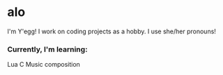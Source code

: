# alo

I'm Y'egg! I work on coding projects as a hobby.
I use she/her pronouns!

### Currently, I'm learning:
  Lua
  C
  Music composition

